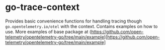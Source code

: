# go-trace-context
Provides basic convenience functions for handling tracing though `go.opentelemetry.io/otel` with the context.
Contains examples on how to use. More examples of base package at (https://github.com/open-telemetry/opentelemetry-go/tree/main/example)[https://github.com/open-telemetry/opentelemetry-go/tree/main/example]